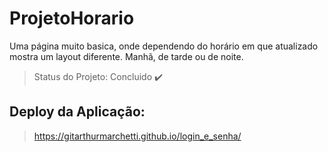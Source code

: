 # ProjetoHorario
Uma página muito basica, onde dependendo do horário em que atualizado mostra um layout diferente. Manhã, de tarde ou de noite. 
> Status do Projeto: Concluido :heavy_check_mark:

## Deploy da Aplicação:

> https://gitarthurmarchetti.github.io/login_e_senha/
